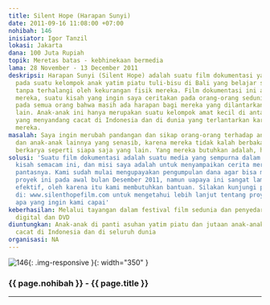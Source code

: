 ```yaml
---
title: Silent Hope (Harapan Sunyi)
date: 2011-09-16 11:08:00 +07:00
nohibah: 146
inisiator: Igor Tanzil
lokasi: Jakarta
dana: 100 Juta Rupiah
topik: Meretas batas - kebhinekaan bermedia
lama: 28 November - 13 December 2011
deskripsi: Harapan Sunyi (Silent Hope) adalah suatu film dokumentasi yang terfokus
  pada suatu kelompok anak yatim piatu tuli-bisu di Bali yang belajar seni tari Bali
  tanpa terhalangi oleh kekurangan fisik mereka. Film dokumentasi ini adalah kisah
  mereka, suatu kisah yang ingin saya ceritakan pada orang-orang sedunia dan menunjukkan
  pada semua orang bahwa masih ada harapan bagi mereka yang dilantarkan oleh orang-orang
  lain. Anak-anak ini hanya merupakan suatu kelompok amat kecil di antara anak-anak
  yang menyandang cacat di Indonesia dan di dunia yang terlantarkan karena ketidak-sempurnaan
  mereka.
masalah: Saya ingin merubah pandangan dan sikap orang-orang terhadap anak-anak ini
  dan anak-anak lainnya yang senasib, karena mereka tidak kalah berbakat dan mampu
  berkarya seperti siapa saja yang lain. Yang mereka butuhkan adalah, harapan.
solusi: 'Suatu film dokumentasi adalah suatu media yang sempurna dalam menyebarkan
  kisah semacam ini, dan misi saya adalah untuk menyampaikan cerita mereka sebagaimana
  pantasnya. Kami sudah mulai mengupayakan pengumpulan dana agar bisa meluncurkan
  proyek ini pada awal bulan Desember 2011, namun uapaya ini sangat lamban dan kurang
  efektif, oleh karena itu kami membutuhkan bantuan. Silakan kunjungi pranala kami
  di: www.silenthopefilm.com untuk mengetahui lebih lanjut tentang proyek ini dan
  apa yang ingin kami capai'
keberhasilan: Melalui tayangan dalam festival film sedunia dan penyedarannya secara
  digital dan DVD
diuntungkan: Anak-anak di panti asuhan yatim piatu dan jutaan anak-anak penyandang
  cacat di Indonesia dan di seluruh dunia
organisasi: NA
---
```


![146](/static/img/hibahcmb/146.png){: .img-responsive }{: width="350" }

### {{ page.nohibah }} - {{ page.title }}

---
